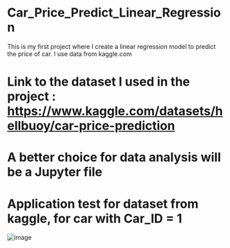 # Car_Price_Predict_Linear_Regression
This is my first project where I create a linear regression model to predict the price of car. I use data from kaggle.com

# Link to the dataset I used in the project : https://www.kaggle.com/datasets/hellbuoy/car-price-prediction

# A better choice for data analysis will be a Jupyter file



# Application test for dataset from kaggle, for car with Car_ID = 1
![image](https://github.com/Karol0114/Car_Price_Predict_Linear_Regression/assets/108083935/c1f009a2-63af-4689-8590-76348d2c8320)
